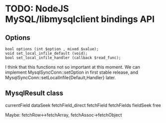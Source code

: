 TODO: NodeJS MySQL/libmysqlclient bindings API
==============================================

Options
-------

    bool options (int $option , mixed $value);
    void set_local_infile_default (void);
    bool set_local_infile_handler (callback $read_func);

I think that this functions not so important at this moment.
We can implement MysqlSyncConn::setOption in first stable release,
and MysqlSyncConn::setLocalInfile{Default,Handler} later.


MysqlResult class
-----------------

currentField
dataSeek
fetchField_direct
fetchField
fetchFields
fieldSeek
free

Maybe: fetchRow<->fetchArray, fetchAssoc->fetchObject

